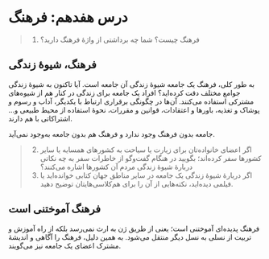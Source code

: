# درس هفدهم: فرهنگ

> 1. فرهنگ چیست؟ شما چه برداشتی از واژهٔ فرهنگ دارید؟

## فرهنگ، شیوهٔ زندگی

به طور کلی، فرهنگ یک جامعه شیوهٔ زندگی آن جامعه است. آیا تاکنون به شیوهٔ زندگی جوامع مختلف دقت کرده‌اید؟ افراد یک جامعه برای زندگی در کنار هم از شیوه‌های مشترکی استفاده می‌کنند. آن‌ها در چگونگی برقراری ارتباط با یکدیگر، آداب و رسوم و پوشاک و تغذیه، باور‌ها و اعتقادات، قوانین و مقررات، نحوهٔ استفاده از محیط طبیعی و... اشتراکاتی با هم دارند.

جامعه بدون فرهنگ وجود ندارد و فرهنگ هم بدون جامعه به‌وجود نمی‌آید.

> 2. اگر اعضای خانواده‌تان برای زیارت یا سیاحت به کشور‌های همسایه یا سایر کشور‌ها سفر کرده‌اند؛ بگویید در هنگام گفت‌و‌گو از خاطرات سفر به چه نکاتی دربارهٔ شیوهٔ زندگی مردم آن کشور‌ها اشاره می‌کنند؟
> 3. اگر دربارهٔ شیوهٔ زندگی یک جامعه در سایر مناطق جهان کتابی خوانده‌اید یا فیلمی دیده‌اید، نکته‌هایی از آن را برای هم‌کلاسی‌هایتان توضیح دهید.

## فرهنگ آموختنی است

فرهنگ پدیده‌ای آموختنی است؛ یعنی از طریق ژن به ارث نمی‌رسد بلکه از راه آموزش و تربیت از نسلی به نسل دیگر منتقل می‌شود. به همین دلیل، فرهنگ را آگاهی و اندیشهٔ مشترک اعضای یک جامعه نیز می‌گویند.
